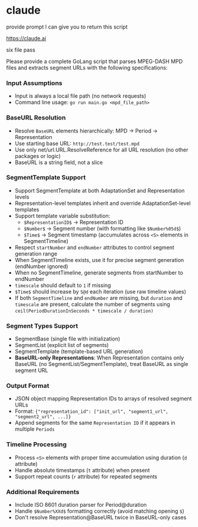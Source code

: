 # claude

provide prompt I can give you to return this script

https://claude.ai

six file pass

Please provide a complete GoLang script that parses MPEG-DASH MPD files and
extracts segment URLs with the following specifications:

### Input Assumptions
- Input is always a local file path (no network requests)
- Command line usage: `go run main.go <mpd_file_path>`

### BaseURL Resolution
- Resolve `BaseURL` elements hierarchically: MPD → Period → Representation
- Use starting base URL: `http://test.test/test.mpd`
- Use only net/url.URL.ResolveReference for all URL resolution (no other packages or logic)
- BaseURL is a string field, not a slice

### SegmentTemplate Support
- Support SegmentTemplate at both AdaptationSet and Representation levels
- Representation-level templates inherit and override AdaptationSet-level templates
- Support template variable substitution:
  - `$RepresentationID$` → Representation ID
  - `$Number$` → Segment number (with formatting like `$Number%05d$`)
  - `$Time$` → Segment timestamp (accumulates across `<S>` elements in SegmentTimeline)
- Respect `startNumber` and `endNumber` attributes to control segment generation range
- When SegmentTimeline exists, use it for precise segment generation (endNumber ignored)
- When no SegmentTimeline, generate segments from startNumber to endNumber
- `timescale` should default to `1` if missing
- `$Time$` should increase by `S@d` each iteration (use raw timeline values)
- If both `SegmentTimeline` and `endNumber` are missing, but `duration` and `timescale` are present, calculate the number of segments using `ceil(PeriodDurationInSeconds * timescale / duration)`

### Segment Types Support
- SegmentBase (single file with initialization)
- SegmentList (explicit list of segments)
- SegmentTemplate (template-based URL generation)
- **BaseURL-only Representations**: When Representation contains only BaseURL (no SegmentList/SegmentTemplate), treat BaseURL as single segment URL

### Output Format
- JSON object mapping Representation IDs to arrays of resolved segment URLs
- Format: `{"representation_id": ["init_url", "segment1_url", "segment2_url", ...]}`
- Append segments for the same `Representation ID` if it appears in multiple `Periods`

### Timeline Processing
- Process `<S>` elements with proper time accumulation using duration (`d` attribute)
- Handle absolute timestamps (`t` attribute) when present
- Support repeat counts (`r` attribute) for repeated segments

### Additional Requirements
- Include ISO 8601 duration parser for Period@duration
- Handle `$Number%XXd$` formatting correctly (avoid matching opening `$`)
- Don't resolve Representation@BaseURL twice in BaseURL-only cases
